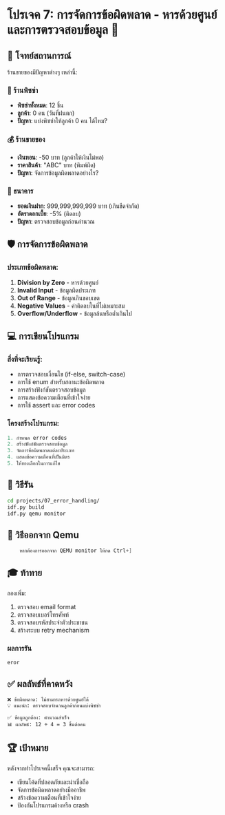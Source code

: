 # โปรเจค 7: การจัดการข้อผิดพลาด - หารด้วยศูนย์และการตรวจสอบข้อมูล 🚨

## 🎯 โจทย์สถานการณ์
ร้านขายของมีปัญหาต่างๆ เหล่านี้:

### 🍕 ร้านพิซซ่า
- **พิซซ่าทั้งหมด**: 12 ชิ้น
- **ลูกค้า**: 0 คน (วันที่ฝนตก)
- **ปัญหา**: แบ่งพิซซ่าให้ลูกค้า 0 คน ได้ไหม?

### 💰 ร้านขายของ
- **เงินทอน**: -50 บาท (ลูกค้าให้เงินไม่พอ)
- **ราคาสินค้า**: "ABC" บาท (พิมพ์ผิด)
- **ปัญหา**: จัดการข้อมูลผิดพลาดอย่างไร?

### 🏦 ธนาคาร
- **ยอดเงินฝาก**: 999,999,999,999 บาท (เกินขีดจำกัด)
- **อัตราดอกเบี้ย**: -5% (ติดลบ)
- **ปัญหา**: ตรวจสอบข้อมูลก่อนคำนวณ

## 🛡️ การจัดการข้อผิดพลาด

### ประเภทข้อผิดพลาด:
1. **Division by Zero** - หารด้วยศูนย์
2. **Invalid Input** - ข้อมูลผิดประเภท
3. **Out of Range** - ข้อมูลเกินขอบเขต
4. **Negative Values** - ค่าติดลบในที่ไม่เหมาะสม
5. **Overflow/Underflow** - ข้อมูลล้นหรือต่ำเกินไป

## 💻 การเขียนโปรแกรม

### สิ่งที่จะเรียนรู้:
- การตรวจสอบเงื่อนไข (if-else, switch-case)
- การใช้ enum สำหรับสถานะข้อผิดพลาด
- การสร้างฟังก์ชันตรวจสอบข้อมูล
- การแสดงข้อความเตือนที่เข้าใจง่าย
- การใช้ assert และ error codes

### โครงสร้างโปรแกรม:
```c
1. กำหนด error codes
2. สร้างฟังก์ชันตรวจสอบข้อมูล
3. จัดการข้อผิดพลาดแต่ละประเภท
4. แสดงข้อความเตือนที่เป็นมิตร
5. ให้ทางเลือกในการแก้ไข
```

## 🚀 วิธีรัน

```bash
cd projects/07_error_handling/
idf.py build
idf.py qemu monitor
```
## 🚪 วิธีออกจาก Qemu
``` c
    หากต้องการออกจาก QEMU monitor ให้กด Ctrl+]
``` 

## 🎓 ท้าทาย

ลองเพิ่ม:
1. ตรวจสอบ email format
2. ตรวจสอบเบอร์โทรศัพท์
3. ตรวจสอบรหัสประจำตัวประชาชน
4. สร้างระบบ retry mechanism

### ผลการรัน
```
eror
```

## ✅ ผลลัพธ์ที่คาดหวัง

```
❌ ข้อผิดพลาด: ไม่สามารถหารด้วยศูนย์ได้
💡 แนะนำ: ตรวจสอบจำนวนลูกค้าก่อนแบ่งพิซซ่า

✅ ข้อมูลถูกต้อง: คำนวณสำเร็จ
📊 ผลลัพธ์: 12 ÷ 4 = 3 ชิ้นต่อคน
```

## 🏆 เป้าหมาย

หลังจากทำโปรเจคนี้เสร็จ คุณจะสามารถ:
- เขียนโค้ดที่ปลอดภัยและน่าเชื่อถือ
- จัดการข้อผิดพลาดอย่างมืออาชีพ
- สร้างข้อความเตือนที่เข้าใจง่าย
- ป้องกันโปรแกรมค้างหรือ crash
